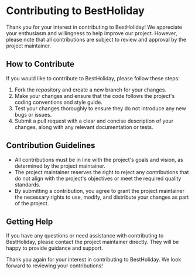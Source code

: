 # Contributing to BestHoliday

Thank you for your interest in contributing to BestHoliday! We appreciate your enthusiasm and willingness to help improve our project. However, please note that all contributions are subject to review and approval by the project maintainer.

## How to Contribute

If you would like to contribute to BestHoliday, please follow these steps:

1. Fork the repository and create a new branch for your changes.
2. Make your changes and ensure that the code follows the project's coding conventions and style guide.
3. Test your changes thoroughly to ensure they do not introduce any new bugs or issues.
4. Submit a pull request with a clear and concise description of your changes, along with any relevant documentation or tests.

## Contribution Guidelines

- All contributions must be in line with the project's goals and vision, as determined by the project maintainer.
- The project maintainer reserves the right to reject any contributions that do not align with the project's objectives or meet the required quality standards.
- By submitting a contribution, you agree to grant the project maintainer the necessary rights to use, modify, and distribute your changes as part of the project.

## Getting Help

If you have any questions or need assistance with contributing to BestHoliday, please contact the project maintainer directly. They will be happy to provide guidance and support.

Thank you again for your interest in contributing to BestHoliday. We look forward to reviewing your contributions!
